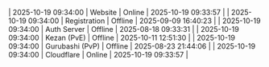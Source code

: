 | 2025-10-19 09:34:00 | Website | Online | 2025-10-19 09:33:57 |
| 2025-10-19 09:34:00 | Registration | Offline | 2025-09-09 16:40:23 |
| 2025-10-19 09:34:00 | Auth Server | Offline | 2025-08-18 09:33:31 |
| 2025-10-19 09:34:00 | Kezan (PvE) | Offline | 2025-10-11 12:51:30 |
| 2025-10-19 09:34:00 | Gurubashi (PvP) | Offline | 2025-08-23 21:44:06 |
| 2025-10-19 09:34:00 | Cloudflare | Online | 2025-10-19 09:33:57 |
